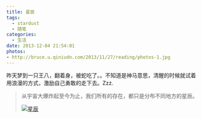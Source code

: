 ```yaml
---
title: 星辰
tags:
  - stardust
  - 随笔
categories:
  - 生活
date: 2013-12-04 21:54:01
photos:
- http://bruce.u.qiniudn.com/2013/11/27/reading/photos-1.jpg
---
```


昨天梦到一只王八，翻着身，被蛇吃了。。不知道是神马意思，清醒的时候就试着用浪漫的方式，激励自己勇敢的走下去。Zzz.
> 从宇宙大爆炸起至今为止，我们所有的存在，都只是分布不同地方的星辰。
> 
> [![星辰](http://www.jk-vv.com/wp-content/uploads/2013/12/IMG_1119.jpg)](http://www.jk-vv.com/wp-content/uploads/2013/12/IMG_1119.jpg)